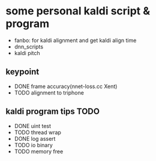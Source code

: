 # some personal kaldi script & program


* fanbo: for kaldi alignment and get kaldi align time
* dnn_scripts
* kaldi pitch


## keypoint
* DONE frame accuracy(nnet-loss.cc Xent)
* TODO alignment to triphone

## kaldi program tips TODO

* DONE uint test
* TODO thread wrap
* DONE log assert
* TODO io binary
* TODO memory free


